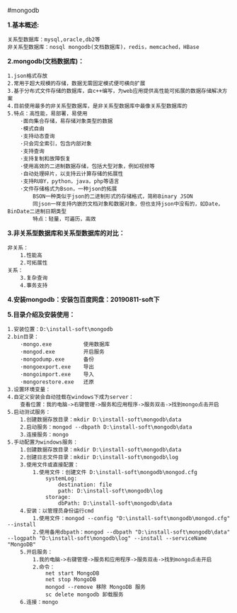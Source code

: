 
#mongodb

**1.基本概述:**
    
    关系型数据库：mysql,oracle,db2等
    非关系型数据库：nosql mongodb(文档数据库)，redis，memcached，HBase
        
**2.mongodb(文档数据库)：**

    1.json格式存放
    2.常用于超大规模的存储，数据无需固定模式便可横向扩展
    3.基于分布式文件存储的数据库，由c++编写，为web应用提供高性能可拓展的数据存储解决方案
    4.目前使用最多的非关系型数据库，是非关系型数据库中最像关系型数据库的
    5.特点：高性能，易部署，易使用
        ·面向集合存储，易存储对象类型的数据
        ·模式自由
        ·支持动态查询
        ·只会完全索引，包含内部对象
        ·支持查询
        ·支持复制和故障恢复
        ·使用高效的二进制数据存储，包括大型对象，例如视频等
        ·自动处理碎片，以支持云计算存储的拓展性
        ·支持RUBY，python，java，php等语言
        ·文件存储格式为Bson，一种json的拓展
            BSON一种类似于json的二进制形式的存储格式，简称Binary JSON
            同json一样支持内嵌的文档对象和数据对象，但也支持json中没有的，如Date，BinDate二进制日期类型
            特点：轻量，可遍历，高效

**3.非关系型数据库和关系型数据库的对比：**

    非关系：
        1.性能高
        2.可拓展性
    关系：
        3.复杂查询
        4.事务支持
        
**4.安装mongodb：安装包百度网盘：20190811-soft下**

**5.目录介绍及安装使用：**
    
    1.安装位置：D:\install-soft\mongodb
    2.bin目录：
        ·mongo.exe          使用数据库
        ·mongod.exe         开启服务
        ·mongodump.exe      备份
        ·mongoexport.exe    导出
        ·mongoimport.exe    导入
        ·mongorestore.exe   还原
    3.设置环境变量：
    4.自定义安装会自动挂载在windows下成为server：
        查看位置：我的电脑->右键管理->服务和应用程序->服务双击->找到mongo点击开启
    5.启动测试服务：
        1.创建数据存放目录：mkdir D:\install-soft\mongodb\data
        2.启动服务：mongod --dbpath D:\install-soft\mongodb\data
        3.连接服务：mongo
    5.手动配置为windows服务：
        1.创建数据存放目录：mkdir D:\install-soft\mongodb\data
        2.创建日志文件目录：mkdir D:\install-soft\mongodb\log
        3.使用文件或直接配置：
            1.使用文件：创建文件 D:\install-soft\mongodb\mongod.cfg
                systemLog:
                    destination: file
                    path: D:\install-soft\mongodb\log
                storage:
                    dbPath: D:\install-soft\mongodb\data
        4.安装：以管理员身份运行cmd
            1.使用文件：mongod --config "D:\install-soft\mongodb\mongod.cfg" --install
            2.使用备用dbpath：mongod --dbpath "D:\install-soft\mongodb\data" --logpath "D:\install-soft\mongodb\log" --install --serviceName "MongoDB"
        5.开启服务：
            1.我的电脑->右键管理->服务和应用程序->服务双击->找到mongo点击开启
            2.命令：
                net start MongoDB
                net stop MongoDB
                mongod --remove 移除 MongoDB 服务
                sc delete mongodb 卸载服务
        6.连接：mongo
        

